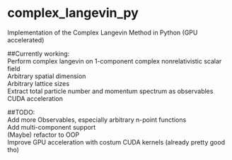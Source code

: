# complex_langevin_py
Implementation of the Complex Langevin Method in Python (GPU accelerated)   
   
##Currently working:   
Perform complex langevin on 1-component complex nonrelativistic scalar field      
Arbitrary spatial dimension   
Arbitrary lattice sizes   
Extract total particle number and momentum spectrum as observables   
CUDA acceleration   
   
##TODO:  
Add more Observables, especially arbitrary n-point functions   
Add multi-component support   
(Maybe) refactor to OOP   
Improve GPU acceleration with costum CUDA kernels (already pretty good tho)   
